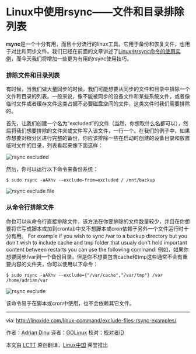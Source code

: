 Linux中使用rsync——文件和目录排除列表
================================================================================
**rsync**是一个十分有用，而且十分流行的linux工具。它用于备份和恢复文件，也用于对比和同步文件。我们已经在前面的文章讲述了[Linux中rsync命令的使用实例][1]，而今天我们将增加一些更为有用的rsync使用技巧。

### 排除文件和目录列表 ###

有时候，当我们做大量同步的时候，我们可能想要从同步的文件和目录中排除一个文件和目录的列表。一般来说，像不能被同步的设备文件和某些系统文件，或者像临时文件或者缓存文件这类占据不必要磁盘空间的文件，这类文件时我们需要排除的。

首先，让我们创建一个名为“excluded”的文件（当然，你想取什么名都可以），然后将我们想要排除的文件夹或文件写入该文件，一行一个。在我们的例子中，如果你想要对根分区进行完整的备份，你应该排除一些在启动时创建的设备目录和放置临时文件的目录，列表看起来像下面这样：

![rsync excluded](http://blog.linoxide.com/wp-content/uploads/2014/10/rsync-excluded.jpg)

然后，你可以运行以下命令来备份系统：

    $ sudo rsync -aAXhv --exclude-from=excluded / /mnt/backup

![rsync exclude file](http://blog.linoxide.com/wp-content/uploads/2014/10/rsync-exclude-file.jpg)

### 从命令行排除文件 ###

你也可以从命令行直接排除文件，该方法在你要排除的文件数量较少，并且在你想要将它写成脚本或加到crontab中又不想脚本或cron依赖于另外一个文件运行时十分有用。
For example if you wish to sync /var to a backup directory but you don't wish to include cache and tmp folder that usualy don't hold important content between restarts you can use the following command:
例如，如果你想要同步/var到一个备份目录，但是你不想要包含cache和tmp这些通常不会有重要内容的文件夹，你可以使用以下命令：

    $ sudo rsync -aAXhv --exclude={"/var/cache","/var/tmp"} /var /home/adrian/var

![rsync exclude](http://blog.linoxide.com/wp-content/uploads/2014/10/rsync-exclude.jpg)

该命令易于在脚本或cron中使用，也不会依赖其它文件。

--------------------------------------------------------------------------------

via: http://linoxide.com/linux-command/exclude-files-rsync-examples/

作者：[Adrian Dinu][a]
译者：[GOLinux](https://github.com/GOLinux)
校对：[校对者ID](https://github.com/校对者ID)

本文由 [LCTT](https://github.com/LCTT/TranslateProject) 原创翻译，[Linux中国](http://linux.cn/) 荣誉推出

[a]:http://linoxide.com/author/adriand/
[1]:http://linoxide.com/how-tos/rsync-copy/

